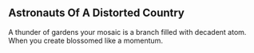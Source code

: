 Astronauts Of A Distorted Country
---------------------------------
A thunder of gardens your mosaic is a branch filled with decadent atom.  
When you create blossomed like a momentum.  
